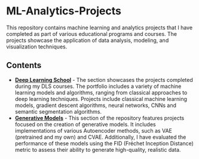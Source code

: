 # ML-Analytics-Projects
This repository contains machine learning and analytics projects that I have completed as part of various educational programs and courses. The projects showcase the application of data analysis, modeling, and visualization techniques.
## Contents
- **[Deep Learning School](./Deep%20Learning%20School/)** - The section showcases the projects completed during my DLS courses. The portfolio includes a variety of machine learning models and algorithms, ranging from classical approaches to deep learning techniques. Projects include classical machine learning models, gradient descent algorithms, neural networks, CNNs and semantic segmentation algorithms.
- **[Generative Models](/Generative%20Models/)** - This section of the repository features projects focused on the creation of generative models. It includes implementations of various Autoencoder methods, such as VAE (pretrained and my own) and CVAE. Additionally, I have evaluated the performance of these models using the FID (Fréchet Inception Distance) metric to assess their ability to generate high-quality, realistic data.
